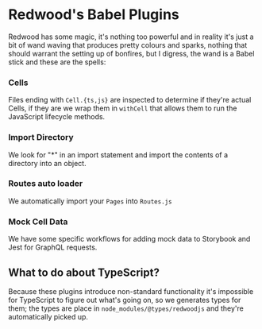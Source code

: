 # Redwood's Babel Plugins

Redwood has some magic, it's nothing too powerful and in reality it's just a bit of wand waving that produces pretty colours and sparks, nothing that should warrant the setting up of bonfires, but I digress, the wand is a Babel stick and these are the spells:

### Cells

Files ending with `Cell.{ts,js}` are inspected to determine if they're actual Cells, if they are we wrap them in `withCell` that allows them to run the JavaScript lifecycle methods.

###  Import Directory

We look for "*" in an import statement and import the contents of a directory into an object.

###  Routes auto loader

We automatically import your `Pages` into `Routes.js`

###  Mock Cell Data

We have some specific workflows for adding mock data to Storybook and Jest for GraphQL requests.

## What to do about TypeScript?

Because these plugins introduce non-standard functionality it's impossible for TypeScript to figure out what's going on, so we generates types for them; the types are place in `node_modules/@types/redwoodjs` and they're automatically picked up.
